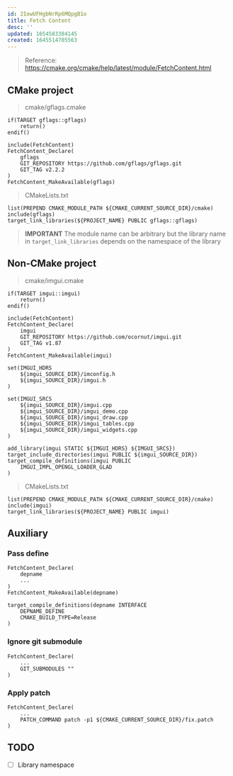```yaml
---
id: 2IowUFHgbNrRp6MQpgB1o
title: Fetch Content
desc: ''
updated: 1654583384145
created: 1645514705563
---
```


> Reference: https://cmake.org/cmake/help/latest/module/FetchContent.html

## CMake project

> cmake/gflags.cmake

```
if(TARGET gflags::gflags)
    return()
endif()

include(FetchContent)
FetchContent_Declare(
    gflags
    GIT_REPOSITORY https://github.com/gflags/gflags.git
    GIT_TAG v2.2.2
)
FetchContent_MakeAvailable(gflags)
```

> CMakeLists.txt

```
list(PREPEND CMAKE_MODULE_PATH ${CMAKE_CURRENT_SOURCE_DIR}/cmake)
include(gflags)
target_link_libraries(${PROJECT_NAME} PUBLIC gflags::gflags)
```

> **IMPORTANT** The module name can be arbitrary but the library name in `target_link_libraries` depends on the namespace of the library

## Non-CMake project
> cmake/imgui.cmake

```
if(TARGET imgui::imgui)
    return()
endif()

include(FetchContent)
FetchContent_Declare(
    imgui
    GIT_REPOSITORY https://github.com/ocornut/imgui.git
    GIT_TAG v1.87
)
FetchContent_MakeAvailable(imgui)

set(IMGUI_HDRS
    ${imgui_SOURCE_DIR}/imconfig.h
    ${imgui_SOURCE_DIR}/imgui.h
)

set(IMGUI_SRCS
    ${imgui_SOURCE_DIR}/imgui.cpp
    ${imgui_SOURCE_DIR}/imgui_demo.cpp
    ${imgui_SOURCE_DIR}/imgui_draw.cpp
    ${imgui_SOURCE_DIR}/imgui_tables.cpp
    ${imgui_SOURCE_DIR}/imgui_widgets.cpp
)

add_library(imgui STATIC ${IMGUI_HDRS} ${IMGUI_SRCS})
target_include_directories(imgui PUBLIC ${imgui_SOURCE_DIR})
target_compile_definitions(imgui PUBLIC
    IMGUI_IMPL_OPENGL_LOADER_GLAD
)
```
> CMakeLists.txt

```
list(PREPEND CMAKE_MODULE_PATH ${CMAKE_CURRENT_SOURCE_DIR}/cmake)
include(imgui)
target_link_libraries(${PROJECT_NAME} PUBLIC imgui)
```

## Auxiliary
### Pass define
```
FetchContent_Declare(
    depname
    ...
)
FetchContent_MakeAvailable(depname)

target_compile_definitions(depname INTERFACE
    DEPNAME_DEFINE
    CMAKE_BUILD_TYPE=Release
)
```

### Ignore git submodule
```
FetchContent_Declare(
    ...
    GIT_SUBMODULES ""
)
```

### Apply patch
```
FetchContent_Declare(
    ...
    PATCH_COMMAND patch -p1 ${CMAKE_CURRENT_SOURCE_DIR}/fix.patch
)
```

## TODO
- [ ] Library namespace